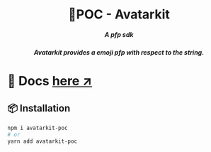 <h1 align="center">🍰POC - Avatarkit</h1>
<h5 align="center">A pfp sdk</h5>
<h5 align="center">Avatarkit provides a emoji pfp with respect to the string.</h5>

# 👀 Docs [here ↗️](https://poc.hivaibhav.xyz/packages/avatarkit)

## 📦 Installation

```bash
npm i avatarkit-poc
# or
yarn add avatarkit-poc
```
